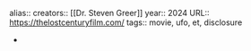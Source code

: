 alias::
creators:: [[Dr. Steven Greer]]
year:: 2024
URL:: https://thelostcenturyfilm.com/
tags:: movie, ufo, et, disclosure


-
